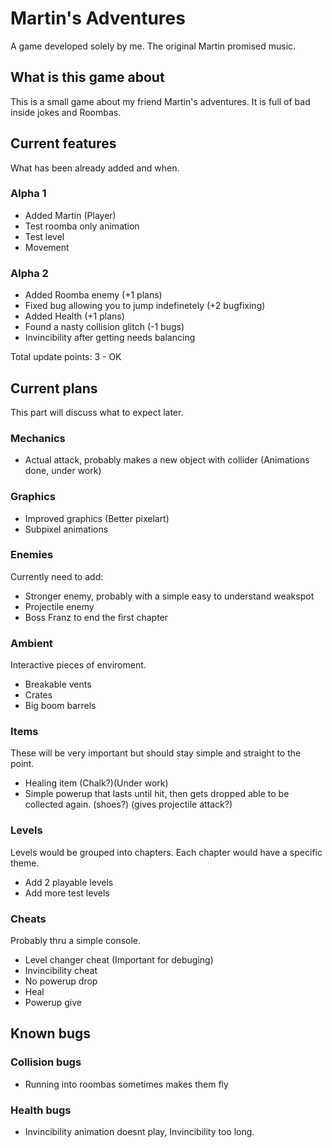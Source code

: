 # Martin's Adventures
A game developed solely by me. The original Martin promised music.

## What is this game about
This is a small game about my friend Martin's adventures. It is full of bad inside jokes and Roombas.
## Current features
What has been already added and when.
### Alpha 1
  - Added Martin (Player)
  - Test roomba only animation
  - Test level
  - Movement
### Alpha 2
  - Added Roomba enemy (+1 plans)
  - Fixed bug allowing you to jump indefinetely (+2 bugfixing)
  - Added Health (+1 plans)
  - Found a nasty collision glitch (-1 bugs)
  - Invincibility after getting needs balancing
  
  Total update points:
  3 - OK
## Current plans
This part will discuss what to expect later.
### Mechanics
  - Actual attack, probably makes a new object with collider (Animations done, under work)
### Graphics
  - Improved graphics (Better pixelart)
  - Subpixel animations
### Enemies
Currently need to add:
  - Stronger enemy, probably with a simple easy to understand weakspot
  - Projectile enemy
  - Boss Franz to end the first chapter
### Ambient
Interactive pieces of enviroment.
  - Breakable vents
  - Crates
  - Big boom barrels
### Items
These will be very important but should stay simple and straight to the point.
  - Healing item (Chalk?)(Under work)
  - Simple powerup that lasts until hit, then gets dropped able to be collected again. (shoes?) (gives projectile attack?)
### Levels
Levels would be grouped into chapters. Each chapter would have a specific theme.
  - Add 2 playable levels
  - Add more test levels
### Cheats
Probably thru a simple console.
  - Level changer cheat (Important for debuging)
  - Invincibility cheat
  - No powerup drop
  - Heal
  - Powerup give
## Known bugs
### Collision bugs
  - Running into roombas sometimes makes them fly
### Health bugs
  - Invincibility animation doesnt play, Invincibility too long.
